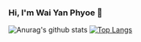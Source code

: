 ### Hi, I'm Wai Yan Phyoe 👋

<!--
**wyphyoe/wyphyoe** is a ✨ _special_ ✨ repository because its `README.md` (this file) appears on your GitHub profile.

Here are some ideas to get you started:

- 🔭 I’m currently working on ...
- 🌱 I’m currently learning ...
- 👯 I’m looking to collaborate on ...
- 🤔 I’m looking for help with ...
- 💬 Ask me about ...
- 📫 How to reach me: ...
- 😄 Pronouns: ...
- ⚡ Fun fact: ...
-->
![Anurag's github stats](https://github-readme-stats.vercel.app/api?username=wyphyoe&show_icons=true)
[![Top Langs](https://github-readme-stats.vercel.app/api/top-langs/?username=wyphyoe&layout=compact)](https://github.com/anuraghazra/github-readme-stats)
